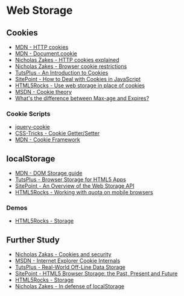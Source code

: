 Web Storage
============

Cookies
---------

- [MDN - HTTP cookies](https://developer.mozilla.org/en-US/docs/Web/HTTP/Cookies)
- [MDN - Document.cookie](https://developer.mozilla.org/en-US/docs/Web/API/document.cookie)
- [Nicholas Zakes - HTTP cookies explained](https://www.nczonline.net/blog/2009/05/05/http-cookies-explained/)
- [Nicholas Zakes - Browser cookie restrictions](https://www.nczonline.net/blog/2008/05/17/browser-cookie-restrictions/)
- [TutsPlus - An Introduction to Cookies](https://code.tutsplus.com/tutorials/an-introduction-to-cookies--net-12482)
- [SitePoint - How to Deal with Cookies in JavaScript](https://www.sitepoint.com/how-to-deal-with-cookies-in-javascript/)
- [HTML5Rocks - Use web storage in place of cookies](https://www.html5rocks.com/en/tutorials/speed/quick/#toc-webstorage)
- [MSDN - Cookie theory](https://msdn.microsoft.com/en-us/library/ms970178.aspx)
- [What's the difference between Max-age and Expires?](http://mrcoles.com/blog/cookies-max-age-vs-expires/)

### Cookie Scripts

- [jquery-cookie](https://github.com/carhartl/jquery-cookie/tree/master)
- [CSS-Tricks - Cookie Getter/Setter](https://css-tricks.com/snippets/javascript/cookie-gettersetter/)
- [MDN - Cookie Framework](https://developer.mozilla.org/en-US/docs/Web/API/Document/cookie/Simple_document.cookie_framework)

localStorage
-------------

- [MDN - DOM Storage guide](https://developer.mozilla.org/en-US/docs/Web/Guide/API/DOM/Storage)
- [TutsPlus - Browser Storage for HTML5 Apps](https://code.tutsplus.com/tutorials/browser-storage-for-html5-apps--mobile-2180)
- [SitePoint - An Overview of the Web Storage API](https://www.sitepoint.com/an-overview-of-the-web-storage-api/)
- [HTML5Rocks - Working with quota on mobile browsers](https://www.html5rocks.com/en/tutorials/offline/quota-research/)

### Demos

- [HTML5Rocks - Storage](https://www.html5rocks.com/en/features/storage#demos)

Further Study
---------------

- [Nicholas Zakas - Cookies and security](https://www.nczonline.net/blog/2009/05/12/cookies-and-security/)
- [MSDN - Internet Explorer Cookie Internals](https://blogs.msdn.microsoft.com/ieinternals/2009/08/20/internet-explorer-cookie-internals-faq/)
- [TutsPlus - Real-World Off-Line Data Storage](https://code.tutsplus.com/tutorials/real-world-off-line-data-storage--net-34063)
- [SitePoint - HTML5 Browser Storage: the Past, Present and Future](https://www.sitepoint.com/html5-browser-storage-past-present-future/)
- [HTML5Rocks - Storage](https://www.html5rocks.com/en/features/storage)
- [Nicholas Zakes - In defense of localStorage](https://www.nczonline.net/blog/2012/03/07/in-defense-of-localstorage/)
